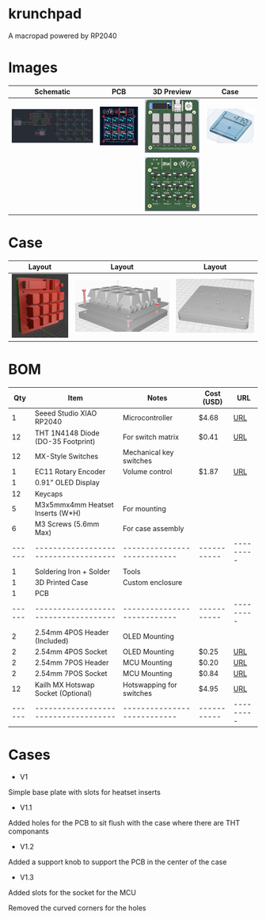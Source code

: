 # krunchpad
A macropad powered by RP2040

# Images

| Schematic | PCB | 3D Preview | Case |
|:---------:|:---:|:----:|:----:|
| ![Schematic](https://raw.githubusercontent.com/RadioactivePotato/krunchpad/refs/heads/main/assets/schematic.png) | ![PCB](https://raw.githubusercontent.com/RadioactivePotato/krunchpad/refs/heads/main/assets/pcb.png) | ![3D-Front](https://raw.githubusercontent.com/RadioactivePotato/krunchpad/refs/heads/main/assets/3dfront.png) | ![Baseplate](https://raw.githubusercontent.com/RadioactivePotato/krunchpad/refs/heads/main/assets/cad-v1.3.png) |
| | | ![3D-Back](https://raw.githubusercontent.com/RadioactivePotato/krunchpad/refs/heads/main/assets/3dback.png) | |

# Case

| Layout | Layout | Layout |
| :----: | :----: | :----: |
| ![](https://raw.githubusercontent.com/RadioactivePotato/krunchpad/refs/heads/main/assets/case/case1-v1.3.png) | ![](https://raw.githubusercontent.com/RadioactivePotato/krunchpad/refs/heads/main/assets/case/case2.png) | ![](https://raw.githubusercontent.com/RadioactivePotato/krunchpad/refs/heads/main/assets/case/case3.png) |

# BOM
| Qty  | Item                               | Notes                     | Cost (USD)| URL     |
|------|------------------------------------|---------------------------|-----------|---------|
| 1    | Seeed Studio XIAO RP2040           | Microcontroller           | $4.68     | [URL](https://www.digikey.co.uk/en/products/detail/seeed-technology-co-ltd/102010428/14672129) |
| 12   | THT 1N4148 Diode (DO-35 Footprint) | For switch matrix         | $0.41     | [URL](https://www.digikey.co.uk/en/products/detail/diotec-semiconductor/1N4148/13164514) |
| 12   | MX-Style Switches                  | Mechanical key switches   |           |         |
| 1    | EC11 Rotary Encoder                | Volume control            | $1.87     | [URL](https://www.digikey.co.uk/en/products/detail/bourns-inc/PEC11R-4215K-S0012/4499639) |
| 1    | 0.91" OLED Display                 |                           |           |         |
| 12   | Keycaps                            |                           |           |         |
| 5    | M3x5mmx4mm Heatset Inserts (W*H)   | For mounting              |           |         |
| 6    | M3 Screws (5.6mm Max)              | For case assembly         |           |         |
|------|------------------------------------|---------------------------|-----------|---------|
| 1    | Soldering Iron + Solder            | Tools                     |           |         |
| 1    | 3D Printed Case                    | Custom enclosure          |           |         |
| 1    | PCB                                |                           |           |         |
|------|------------------------------------|---------------------------|-----------|---------|
| 2    | 2.54mm 4POS Header (Included)      | OLED Mounting             |           |         |
| 2    | 2.54mm 4POS Socket                 | OLED Mounting             | $0.25     | [URL](https://www.digikey.co.uk/en/products/detail/adam-tech/RS1-04-G/9829303) |
| 2    | 2.54mm 7POS Header                 | MCU Mounting              | $0.20     | [URL](https://www.digikey.co.uk/en/products/detail/adam-tech/PH1-07-UA/9830505) |
| 2    | 2.54mm 7POS Socket                 | MCU Mounting              | $0.84     | [URL](https://www.digikey.co.uk/en/products/detail/adam-tech/RS1-07-G/9832045) |
| 12   | Kailh MX Hotswap Socket (Optional) | Hotswapping for switches  | $4.95     | [URL](https://www.digikey.co.uk/en/products/detail/adafruit-industries-llc/4958/13997772) |
|------|------------------------------------|---------------------------|-----------|---------|

# Cases
- V1

Simple base plate with slots for heatset inserts

- V1.1

Added holes for the PCB to sit flush with the case where there are THT componants

- V1.2

Added a support knob to support the PCB in the center of the case

- V1.3

Added slots for the socket for the MCU

Removed the curved corners for the holes
